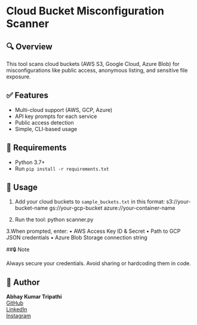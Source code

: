 # Cloud Bucket Misconfiguration Scanner

## 🔍 Overview
This tool scans cloud buckets (AWS S3, Google Cloud, Azure Blob) for misconfigurations like public access, anonymous listing, and sensitive file exposure.

## ✅ Features
- Multi-cloud support (AWS, GCP, Azure)
- API key prompts for each service
- Public access detection
- Simple, CLI-based usage

## 🧰 Requirements
- Python 3.7+
- Run `pip install -r requirements.txt`

## 🚀 Usage
1. Add your cloud buckets to `sample_buckets.txt` in this format:
s3://your-bucket-name
gs://your-gcp-bucket
azure://your-container-name

2. Run the tool:
python scanner.py

3.When prompted, enter:
	•	AWS Access Key ID & Secret
	•	Path to GCP JSON credentials
	•	Azure Blob Storage connection string

##🔒 Note

Always secure your credentials. Avoid sharing or hardcoding them in code.

## 👤 Author

**Abhay Kumar Tripathi**  
[GitHub](https://github.com/ABHAYKUMARTRIPATHI)  
[LinkedIn](https://www.linkedin.com/in/abhay-kumar-tripathi-54899b31a)  
[Instagram](https://www.instagram.com/abhaytripathi_46)
